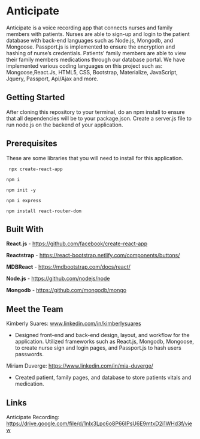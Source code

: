 # Anticipate

Anticipate is a voice recording app that connects nurses and family members with patients. Nurses are able to sign-up and login to the patient database with back-end languages such as Node.js, Mongodb, and Mongoose. Passport.js is implemented to ensure the encryption and hashing of nurse’s credentials. Patients' family members are able to view their family members medications through our database portal. We have implemented various coding languages on this project such as: Mongoose,React.Js, HTML5, CSS, Bootstrap, Materialize, JavaScript, Jquery, Passport, Api/Ajax and more. 

## Getting Started

After cloning this repository to your terminal, do an npm install to ensure that all dependencies will be to your package.json. Create a server.js file to run node.js on the backend of your application.

## Prerequisites

These are some libraries that you will need to install for this application.

``` npx create-react-app```

``` npm i ```

``` npm init -y ```

``` npm i express ```

``` npm install react-router-dom ```

## Built With 

**React.js** - https://github.com/facebook/create-react-app

**Reactstrap** - https://react-bootstrap.netlify.com/components/buttons/

**MDBReact** -  https://mdbootstrap.com/docs/react/

**Node.js** - https://github.com/nodejs/node

**Mongodb** - https://github.com/mongodb/mongo

## Meet the Team
Kimberly Suares: www.linkedin.com/in/kimberlysuares

- Designed front-end and back-end design, layout, and workflow for the application. Utilized frameworks such as React.js, Mongodb,     Mongoose, to create nurse sign and login pages, and Passport.js to hash users passwords. 

Miriam Duverge: https://www.linkedin.com/in/mia-duverge/

- Created patient, family pages, and database to store patients vitals and medication. 

## Links
Anticipate Recording: https://drive.google.com/file/d/1nIx3Lpc6o8P66IPsU6E9mtxD2i1WHd3f/view
